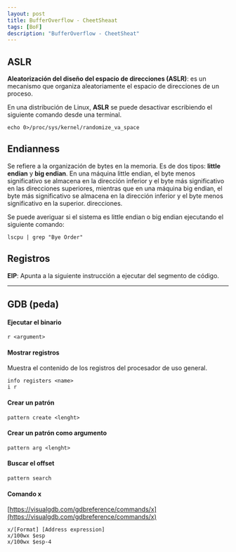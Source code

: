 ```yaml
---
layout: post
title: BufferOverflow - CheetSheaat
tags: [BoF]
description: "BufferOverflow - CheetSheat"
---
```


## ASLR

**Aleatorización del diseño del espacio de direcciones (ASLR)**: es un mecanismo que organiza aleatoriamente el espacio de direcciones de un proceso.

En una distribución de Linux, **ASLR** se puede desactivar escribiendo el siguiente comando desde una terminal.

```
echo 0>/proc/sys/kernel/randomize_va_space
```

## Endianness

Se refiere a la organización de bytes en la memoria. Es de dos tipos: **little endian** y **big endian**. En una máquina little endian, el byte menos significativo se almacena en la dirección inferior y el byte más significativo en las direcciones superiores, mientras que en una máquina big endian, el byte más significativo se almacena en la dirección inferior y el byte menos significativo en la superior. direcciones.

Se puede averiguar si el sistema es little endian o big endian ejecutando el siguiente comando:

```
lscpu | grep "Bye Order"
```

## Registros

**EIP**: Apunta a la siguiente instrucción a ejecutar del segmento de código.

---

## GDB (peda)

#### Ejecutar el binario

```
r <argument>
```

#### Mostrar registros

Muestra el contenido de los registros del procesador de uso general.

```
info registers <name>
i r
```

#### Crear un patrón

```
pattern create <lenght>
```

#### Crear un patrón como argumento

```
pattern arg <lenght>
```

#### Buscar el offset

```
pattern search
```

#### Comando x

[https://visualgdb.com/gdbreference/commands/x](https://visualgdb.com/gdbreference/commands/x)

```
x/[Format] [Address expression]
x/100wx $esp
x/100wx $esp-4
```
